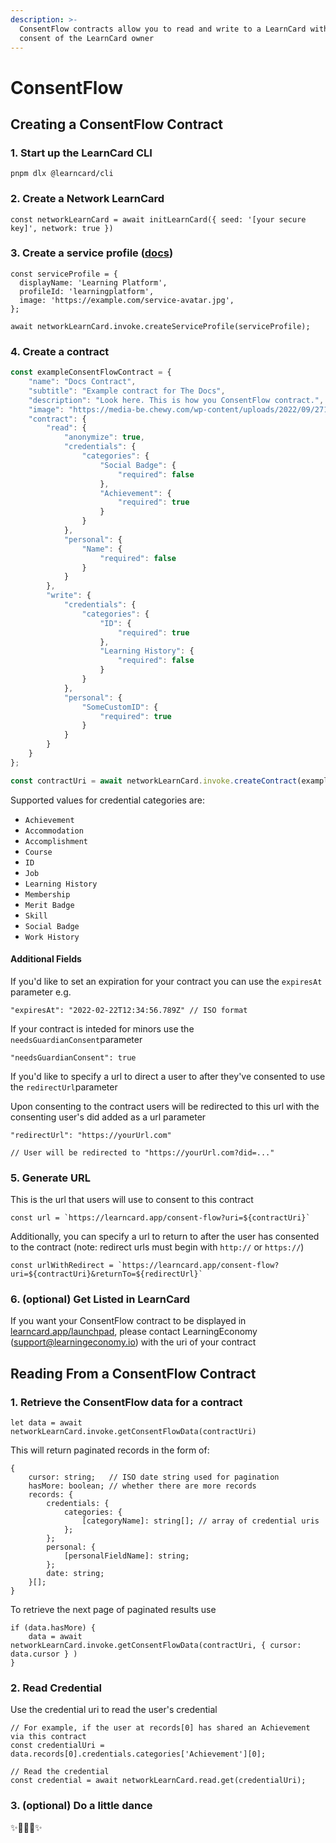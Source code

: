 ```yaml
---
description: >-
  ConsentFlow contracts allow you to read and write to a LearnCard with the
  consent of the LearnCard owner
---
```


# ConsentFlow

## Creating a ConsentFlow Contract

### 1. Start up the LearnCard CLI

`pnpm dlx @learncard/cli`

### 2. Create a Network LearnCard

`const networkLearnCard = await initLearnCard({ seed: '[your secure key]', network: true })`

### 3. Create a service profile ([docs](learncard-network/learncard-network-api/profile.md#/id-2.-create-a-service-profile))

```
const serviceProfile = {
  displayName: 'Learning Platform',
  profileId: 'learningplatform',
  image: 'https://example.com/service-avatar.jpg',
};

await networkLearnCard.invoke.createServiceProfile(serviceProfile);
```

### 4. Create a contract

```typescript
const exampleConsentFlowContract = {
    "name": "Docs Contract",
    "subtitle": "Example contract for The Docs",
    "description": "Look here. This is how you ConsentFlow contract.",
    "image": "https://media-be.chewy.com/wp-content/uploads/2022/09/27110948/cute-dogs-hero-1024x615.jpg",
    "contract": {
        "read": {
            "anonymize": true,
            "credentials": {
                "categories": {
                    "Social Badge": {
                        "required": false
                    },
                    "Achievement": {
                        "required": true
                    }
                }
            },
            "personal": {
                "Name": {
                    "required": false
                }
            }
        },
        "write": {
            "credentials": {
                "categories": {
                    "ID": {
                        "required": true
                    },
                    "Learning History": {
                        "required": false
                    }
                }
            },
            "personal": {
                "SomeCustomID": {
                    "required": true
                }
            }
        }
    }
};

const contractUri = await networkLearnCard.invoke.createContract(exampleConsentFlowContract);
```

Supported values for credential categories are:

* `Achievement`
* `Accommodation`
* `Accomplishment`
* `Course`
* `ID`
* `Job`
* `Learning History`
* `Membership`
* `Merit Badge`
* `Skill`
* `Social Badge`
* `Work History`

#### Additional Fields

If you'd like to set an expiration for your contract you can use the `expiresAt` parameter e.g.

```
"expiresAt": "2022-02-22T12:34:56.789Z" // ISO format
```

If your contract is inteded for minors use the `needsGuardianConsent`parameter

```
"needsGuardianConsent": true
```

If you'd like to specify a url to direct a user to after they've consented to use the `redirectUrl`parameter

Upon consenting to the contract users will be redirected to this url with the consenting user's did added as a url parameter

```
"redirectUrl": "https://yourUrl.com"

// User will be redirected to "https://yourUrl.com?did=..."
```

### 5. Generate URL

This is the url that users will use to consent to this contract

`` const url = `https://learncard.app/consent-flow?uri=${contractUri}` ``

Additionally, you can specify a url to return to after the user has consented to the contract (note: redirect urls must begin with `http://` or `https://`)

`` const urlWithRedirect = `https://learncard.app/consent-flow?uri=${contractUri}&returnTo=${redirectUrl}` ``

### 6. (optional) Get Listed in LearnCard

If you want your ConsentFlow contract to be displayed in [learncard.app/launchpad](https://learncard.app/launchpad), please contact LearningEconomy (support@learningeconomy.io) with the uri of your contract



## Reading From a ConsentFlow Contract

### 1. Retrieve the ConsentFlow data for a contract

`let data = await networkLearnCard.invoke.getConsentFlowData(contractUri)`

This will return paginated records in the form of:

```
{
    cursor: string;   // ISO date string used for pagination
    hasMore: boolean; // whether there are more records
    records: {
        credentials: {
            categories: {
                [categoryName]: string[]; // array of credential uris 
            };
        };
        personal: {
            [personalFieldName]: string;
        };
        date: string;
    }[];
}
```

To retrieve the next page of paginated results use

```
if (data.hasMore) {
    data = await networkLearnCard.invoke.getConsentFlowData(contractUri, { cursor: data.cursor } )
}
```

### 2. Read Credential

Use the credential uri to read the user's credential

```
// For example, if the user at records[0] has shared an Achievement via this contract
const credentialUri = data.records[0].credentials.categories['Achievement'][0];

// Read the credential
const credential = await networkLearnCard.read.get(credentialUri);
```

### 3. (optional) Do a little dance

✨💃🪩🕺✨

